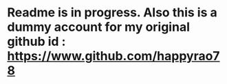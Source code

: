 # Readme is in progress. Also this is a dummy account for my original github id : https://www.github.com/happyrao78
